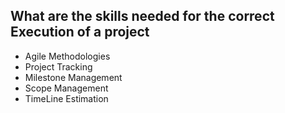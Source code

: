 ## What are the skills needed for the correct Execution of a project

- Agile Methodologies
- Project Tracking
- Milestone Management
- Scope Management
- TimeLine Estimation